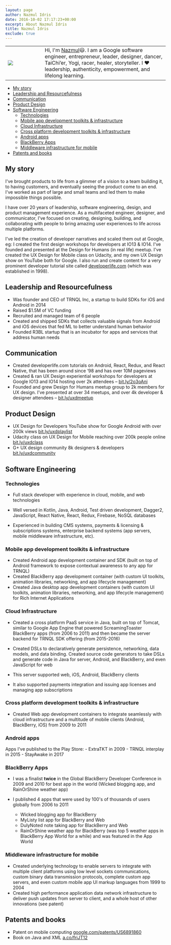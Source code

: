 ```yaml
---
layout: page
author: Nazmul Idris
date: 2016-10-02 17:17:23+00:00
excerpt: About Nazmul Idris
title: Nazmul Idris
exclude: true
---
```


<table>
    <tr>
        <td width="100px">
            <img src="{{ '/assets/nazmul.png' | relative_url }}"/>
        </td>
        <td>
            Hi, I'm <a href="http://www.google.com/search?hl=en&q=nazmul+idris">Nazmul</a>😃.
            I am a Google software engineer, entrepreneur, leader, designer, dancer,
            TaiChi’er, Yogi, racer, healer, storyteller. I ❤️ leadership, authenticity,
            empowerment, and lifelong learning.
        </td>
    </tr>
</table>

<!-- START doctoc generated TOC please keep comment here to allow auto update -->
<!-- DON'T EDIT THIS SECTION, INSTEAD RE-RUN doctoc TO UPDATE -->


- [My story](#my-story)
- [Leadership and Resourcefulness](#leadership-and-resourcefulness)
- [Communication](#communication)
- [Product Design](#product-design)
- [Software Engineering](#software-engineering)
  - [Technologies](#technologies)
  - [Mobile app development toolkits & infrastructure](#mobile-app-development-toolkits--infrastructure)
  - [Cloud Infrastructure](#cloud-infrastructure)
  - [Cross platform development toolkits & infrastructure](#cross-platform-development-toolkits--infrastructure)
  - [Android apps](#android-apps)
  - [BlackBerry Apps](#blackberry-apps)
  - [Middleware infrastructure for mobile](#middleware-infrastructure-for-mobile)
- [Patents and books](#patents-and-books)

<!-- END doctoc generated TOC please keep comment here to allow auto update -->


## My story

I've brought products to life from a glimmer of a vision to a team building it, to having customers,
and eventually seeing the product come to an end. I've worked as part of large and small teams and
led them to make impossible things possible.

I have over 20 years of leadership, software engineering, design, and product management experience.
As a multifaceted engineer, designer, and communicator, I’ve focused on creating, designing,
building, and collaborating with people to bring amazing user experiences to life across multiple
platforms.

I've led the creation of developer narratives and scaled them out at Google, eg: I created the first
design workshops for developers at IO13 & IO14. I've founded and presented at the Design for Humans
(in real life) meetup. I've created the UX Design for Mobile class on Udacity, and my own UX Design
show on YouTube both for Google. I also run and create content for a very prominent developer
tutorial site called [developerlife.com](http://developerlife.com) (which was established in 1998).

## Leadership and Resourcefulness
* Was founder and CEO of TRNQL Inc, a startup to build SDKs for iOS and Android in 2014
* Raised $1.5M of VC funding
* Recruited and managed team of 6 people
* Created and shipped SDKs that collects valuable signals from Android and iOS devices that fed
ML to better understand human behavior
* Founded R3BL startup that is an incubator for apps and services that address human needs

## Communication
* Created developerlife.com tutorials on Android, React, Redux, and React
Native, that has been around since ‘98 and has over 10M pageviews
* Created & ran UX Design experiential workshops for developers at Google
IO13 and IO14 hosting over 2k attendees –
[bit.ly/2o3oAni](http://bit.ly/2o3oAni)
* Founded and grew Design for Humans meetup group to 2k members for UX
design. I’ve presented at over 34 meetups, and over 4k developer & designer
attendees – [bit.ly/uxdmeetup](http://bit.ly/uxdmeetup)

## Product Design
* UX Design for Developers YouTube show for Google Android with over 200k
views [bit.ly/uxdplaylist](http://bit.ly/uxdplaylist)
* Udacity class on UX Design for Mobile reaching over 200k people online
[bit.ly/uxdclass](http://bit.ly/uxdclass)
* G+ UX design community 8k designers & developers
[bit.ly/uxdcommunity](http://bit.ly/uxdcommunity)

## Software Engineering

### Technologies

- Full stack developer with experience in cloud, mobile, and web technologies

- Well versed in Kotlin, Java, Android, Test driven development, Dagger2, JavaScript, React Native,
React, Redux, Firebase, NoSQL databases

- Experienced in building CMS systems, payments & licensing & subscriptions systems, enterprise
backend systems (app servers, mobile middleware infrastructure, etc).

### Mobile app development toolkits & infrastructure

- Created Android app development container and SDK (built on top of Android
framework to expose contextual awareness to any app for TRNQL)
- Created BlackBerry app development container (with custom UI toolkits,
animation libraries, networking, and app lifecycle management)
- Created Java desktop app development containers (with custom UI toolkits,
animation libraries, networking, and app lifecycle management) for Rich
Internet Applications

### Cloud Infrastructure

- Created a cross platform PaaS service in Java, built on top of Tomcat, similar to Google App
Engine that powered ScreamingToaster BlackBerry apps (from 2006 to 2011) and then became the server
backend for TRNQL SDK offering (from 2015-2016)

- Created DSLs to declaratively generate persistence, networking, data models, and data binding.
Created source code generators to take DSLs and generate code in Java for server, Android, and
BlackBerry, and even JavaScript for web

- This server supported web, iOS, Android, BlackBerry clients

- It also supported payments integration and issuing app licenses and managing app subscriptions

### Cross platform development toolkits & infrastructure

- Created Web app development containers to integrate seamlessly with cloud infrastructure and a
multitude of mobile clients (Android, BlackBerry, iOS) from 2009 to 2011

### Android apps
Apps I've published to the Play Store:
    - ExtraTKT in 2009
    - TRNQL interplay in 2015
    - StayAwake in 2017

### BlackBerry Apps

- I was a finalist **twice** in the Global BlackBerry Developer Conference in 2009 and 2010 for best
app in the world (Wicked blogging app, and RainOrShine weather app)

- I published 4 apps that were used by 100's of thousands of users globally from 2006 to 2011

    - Wicked blogging app for BlackBerry
    - MyListy list app for BlackBerry and Web
    - DulyNoted note taking app for BlackBerry and Web
    - RainOrShine weather app for BlackBerry (was top 5 weather apps in BlackBerry App World for a
      while) and was featured in the App World

### Middleware infrastructure for mobile
* Created underlying technology to enable servers to integrate with multiple
client platforms using low level sockets communications, custom binary data
transmission protocols, complete custom app servers, and even custom mobile app
UI markup languages from 1999 to 2004
* Created high performance application data network infrastructure to deliver
push updates from server to client, and a whole host of other innovations (see
patent)

## Patents and books
* Patent on mobile computing
[google.com/patents/US6891860](http://google.com/patents/US6891860)
* Book on Java and XML [a.co/friJT12](http://a.co/friJT12)
